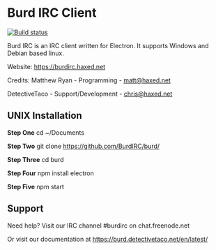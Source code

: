 # Burd IRC Client

[![Build status](https://ci.appveyor.com/api/projects/status/q0h13y72oanfkbjj/branch/master?svg=true)](https://ci.appveyor.com/project/BurdIRC/burd/branch/master)

Burd IRC is an IRC client written for Electron. It supports Windows and Debian based linux.

Website: https://burdirc.haxed.net

Credits:
Matthew Ryan - Programming - matt@haxed.net

DetectiveTaco - Support/Development - chris@haxed.net

## UNIX Installation

**Step One**
cd ~/Documents

**Step Two**
git clone https://github.com/BurdIRC/burd/

**Step Three**
cd burd

**Step Four**
npm install electron

**Step Five**
npm start

## Support
Need help? Visit our IRC channel #burdirc on chat.freenode.net 

Or visit our documentation at https://burd.detectivetaco.net/en/latest/

